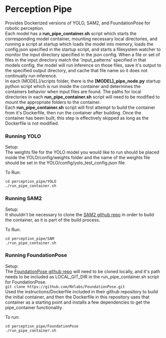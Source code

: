 # Perception Pipe
Provides Dockerized versions of YOLO, SAM2, and FoundationPose for robotic perception.  
Each model has a **run_pipe_container.sh** script which starts the corresponding model container, mounting necessary local directories, and running a script at startup which loads the model into memory, loads the config.json specified in the startup script, and starts a filesystem watcher to monitor the input directory specified in the json config. When a file or set of files in the input directory match the 'input_patterns' specified in that models config, the model will run inference on those files, save it's output to the specified output directory, and cache that file name so it does not continually run inference.  
In each [MODEL]/scripts folder, there is the **[MODEL]_pipe_node.py** startup python script which is run inside the container and determines the containers behavior when input files are found. 
The paths for local directories in each **run_pipe_container.sh** script will need to be modified to mount the appropriate folders to the container.  
Each **run_pipe_container.sh** script will first attempt to build the container from it's Dockerfile, then run the container after building. Once the container has been built, this step is effectively skipped as long as the Dockerfile is not modified.  

### Running YOLO  
Setup:  
The weights file for the YOLO model you would like to run should be placed inside the YOLO/config/weights folder and the name of the weights file should be set in the YOLO/config/yolo_test_config.json file.  

  
To Run:  
```
cd perception_pipe/YOLO
./run_pipe_container.sh
```
  
### Running SAM2   
Setup:  
It shouldn't be necessary to clone the [SAM2 github repo](https://github.com/facebookresearch/sam2) in order to build the container, as it is part of the build process.  
  
To Run:  
```
cd perception_pipe/SAM
./run_pipe_container.sh
```
  

### Running FoundationPose   
Setup:  
The [FoundationPose github repo](https://github.com/NVlabs/FoundationPose) will need to be cloned locally, and it's path needs to be included as LOCAL_GIT_DIR in the run_pipe_container.sh script for FoundationPose.  
`git clone https://github.com/NVlabs/FoundationPose.git`  
Used the instructions/Dockerfile included in their github repository to build the initial container, and then the Dockerfile in this repository uses that container as a starting point and installs a few dependencies to get the pipe_container functionality.  
  
To run:  
```
cd perception_pipe/FoundationPose
./run_pipe_container.sh
```
